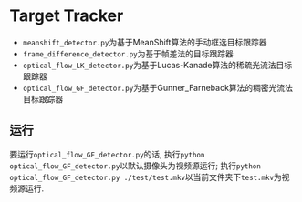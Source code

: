 # Target Tracker

- `meanshift_detector.py`为基于MeanShift算法的手动框选目标跟踪器
- `frame_difference_detector.py`为基于帧差法的目标跟踪器
- `optical_flow_LK_detector.py`为基于Lucas-Kanade算法的稀疏光流法目标跟踪器
- `optical_flow_GF_detector.py`为基于Gunner_Farneback算法的稠密光流法目标跟踪器

## 运行

要运行`optical_flow_GF_detector.py`的话, 执行`python optical_flow_GF_detector.py`以默认摄像头为视频源运行; 执行`python optical_flow_GF_detector.py ./test/test.mkv`以当前文件夹下`test.mkv`为视频源运行.